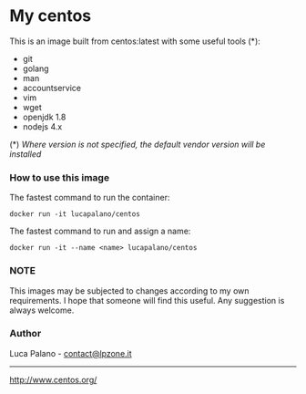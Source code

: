 My centos
===================

This is an image built from centos:latest with some useful tools (\*):

* git
* golang
* man
* accountservice
* vim
* wget
* openjdk 1.8
* nodejs 4.x

(\*) _Where version is not specified, the default vendor version will be installed_

### How to use this image

The fastest command to run the container:
```
docker run -it lucapalano/centos
```

The fastest command to run and assign a name:
```
docker run -it --name <name> lucapalano/centos
```
### NOTE
This images may be subjected to changes according to my own requirements. I hope that someone will find this useful. Any suggestion is always welcome.

### Author
Luca Palano - contact@lpzone.it

----------
http://www.centos.org/
